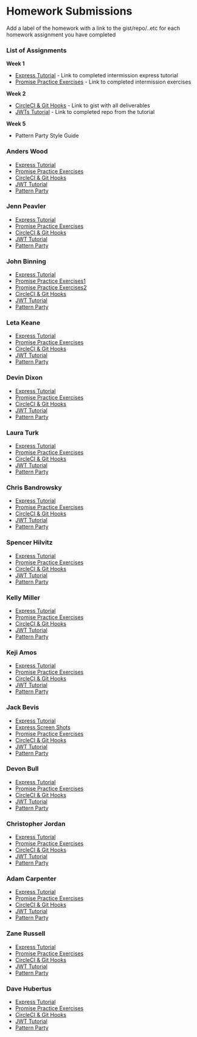 # Homework Submissions

Add a label of the homework with a link to the gist/repo/..etc for each homework assignment you have completed

### List of Assignments

**Week 1**

* [Express Tutorial](https://www.tutorialspoint.com/nodejs/nodejs_express_framework.htm) - Link to completed intermission express tutorial
* [Promise Practice Exercises](https://gist.github.com/robbiejaeger/dc8f55c1f9462741090862f736b82cab) - Link to completed intermission exercises

**Week 2**

* [CircleCI & Git Hooks](https://gist.github.com/brittanystoroz/16b1a223d70dc6b73e8313cb7c9666c5) - Link to gist with all deliverables
* [JWTs Tutorial](http://frontend.turing.io/lessons/security-with-jwts.html) - Link to completed repo from the tutorial

**Week 5**

* Pattern Party Style Guide


### Anders Wood

* [Express Tutorial](https://github.com/anderswood/mod-4-hw/blob/master/express-server.js)
* [Promise Practice Exercises](https://github.com/anderswood/mod-4-hw/blob/master/promises.js)
* [CircleCI & Git Hooks]()
* [JWT Tutorial]()
* [Pattern Party]()

### Jenn Peavler

* [Express Tutorial](https://gist.github.com/jennPeavler/e1a8d6f4e4d64c2a00f91b7e7fb03aec)
* [Promise Practice Exercises](https://gist.github.com/jennPeavler/1f47b49f861e850b509fe685eb8e2d26)
* [CircleCI & Git Hooks]()
* [JWT Tutorial](https://github.com/jennPeavler/jwt-lesson)
* [Pattern Party]()

### John Binning

* [Express Tutorial](https://gist.github.com/JohnBinning/d661be74fcbc63f777f669b56f1ab4ba)
* [Promise Practice Exercises1](https://repl.it/JDEP/2)
* [Promise Practice Exercises2](https://repl.it/JDGv/4)
* [CircleCI & Git Hooks]()
* [JWT Tutorial](https://github.com/JohnBinning/jwt-tutorial)
* [Pattern Party]()

### Leta Keane

* [Express Tutorial](https://gist.github.com/letakeane/bfc765bd97da8d27ac95f59ff3c78a68)
* [Promise Practice Exercises](https://repl.it/JCv4/9)
* [CircleCI & Git Hooks]()
* [JWT Tutorial]()
* [Pattern Party]()

### Devin Dixon

* [Express Tutorial](https://gist.github.com/devthehuman/89b8ca98980ccf73a8a0653422ea354e)
* [Promise Practice Exercises](https://gist.github.com/devthehuman/53859cabf66b88d23b283b361327f9f3)
* [CircleCI & Git Hooks]()
* [JWT Tutorial]()
* [Pattern Party]()

### Laura Turk

* [Express Tutorial](https://github.com/lauraturk/express_tutorial)
* [Promise Practice Exercises](https://repl.it/JQcD/1)
* [CircleCI & Git Hooks]()
* [JWT Tutorial](https://github.com/lauraturk/jwt-practice)
* [Pattern Party]()

### Chris Bandrowsky

* [Express Tutorial](https://gist.github.com/cbandrow/81b0a262c43d76fdddf14c63d60bfcf3)
* [Promise Practice Exercises](https://repl.it/JAaF/2)
* [CircleCI & Git Hooks](https://gist.github.com/cbandrow/2f65f7e1bba71c02c93281a3eda6f6f9)
* [JWT Tutorial](https://github.com/cbandrow/jvt-practice)
* [Pattern Party]()

### Spencer Hilvitz

* [Express Tutorial](https://github.com/hilvitzs/express-tutorial)
* [Promise Practice Exercises](https://github.com/hilvitzs/promises)
* [CircleCI & Git Hooks]()
* [JWT Tutorial]()
* [Pattern Party]()

### Kelly Miller

* [Express Tutorial](http://imgur.com/Xen1NJA)
* [Promise Practice Exercises](https://repl.it/JCu7/2)
* [CircleCI & Git Hooks]()
* [JWT Tutorial]()
* [Pattern Party]()

### Keji Amos

* [Express Tutorial](https://github.com/kamos1/express-tut)
* [Promise Practice Exercises](https://repl.it/JB4q/4)
* [CircleCI & Git Hooks]()
* [JWT Tutorial](https://github.com/kamos1/jwt)
* [Pattern Party]()

### Jack Bevis

* [Express Tutorial](https://github.com/jbevis/express-tutorial)
* [Express Screen Shots](http://imgur.com/a/CS3LN)
* [Promise Practice Exercises](https://gist.github.com/jbevis/1a1ab8304b70d474f5924fa6cdf41f7a)
* [CircleCI & Git Hooks]()
* [JWT Tutorial](https://github.com/jbevis/jwt-tutorial)
* [Pattern Party]()

### Devon Bull

* [Express Tutorial]()
* [Promise Practice Exercises]()
* [CircleCI & Git Hooks]()
* [JWT Tutorial]()
* [Pattern Party]()

### Christopher Jordan

* [Express Tutorial]()
* [Promise Practice Exercises]()
* [CircleCI & Git Hooks]()
* [JWT Tutorial]()
* [Pattern Party]()

### Adam Carpenter

* [Express Tutorial]()
* [Promise Practice Exercises]()
* [CircleCI & Git Hooks]()
* [JWT Tutorial]()
* [Pattern Party]()

### Zane Russell

* [Express Tutorial]()
* [Promise Practice Exercises]()
* [CircleCI & Git Hooks]()
* [JWT Tutorial]()
* [Pattern Party]()

### Dave Hubertus

* [Express Tutorial]()
* [Promise Practice Exercises]()
* [CircleCI & Git Hooks]()
* [JWT Tutorial]()
* [Pattern Party]()

